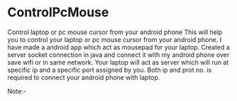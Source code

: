 # ControlPcMouse
Control laptop  or pc  mouse cursor   from your android  phone
This will help you to control your laptop or pc mouse cursor from your android phone.
I have made a android app which act as mousepad for your laptop.
Created a server socket connection in java and connect it with my android phone over save wifi or in same network.
Your laptop will act as server which will run at specific ip and a specific port assigned by you.
Both ip and prot no. is required to connect your android phone with laptop.

Note:-
